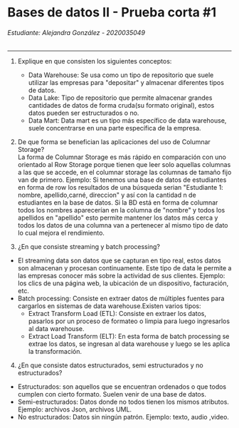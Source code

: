 # Bases de datos II - Prueba corta #1
###### Estudiante: Alejandra González - 2020035049

---

1. Explique en que consisten los siguientes conceptos:
    - Data Warehouse: Se usa como un tipo de repositorio que suele utilizar las empresas para "depositar" y almacenar diferentes tipos de datos.
    - Data Lake: Tipo de repositorio que permite almacenar grandes cantidades de datos de forma cruda(su formato original), estos datos pueden ser estructurados o no.
    - Data Mart: Data mart es un tipo más específico de data warehouse, suele concentrarse en una parte específica de la empresa.

2. De que forma se benefician las aplicaciones del uso de Columnar Storage?                                     
La forma de Columnar Storage es más rápido en comparación con uno orientado al Row Storage porque tienen que leer solo aquellas columnas a las que se accede, en el columnar storage las columnas de tamaño fijo van de primero. Ejemplo: Si tenemos una base de datos de estudiantes en forma de row los resultados de una búsqueda serian "Estudiante 1: nombre, apellido,carné, direccion" y así con la cantidad n de estudiantes en la base de datos. Si la BD está en forma de columnar todos los nombres aparecerían en la columna de "nombre" y todos los apellidos en  "apellido" esto permite mantener los datos más cerca y todos los datos de una columna van a pertenecer al mismo tipo de dato lo cual mejora el rendimiento.

3. ¿En que consiste streaming y batch processing?
- El streaming data son datos que se capturan en tipo real, estos datos son almacenan y procesan continuamente. Este tipo de data le permite a las empresas conocer más sobre la actividad de sus clientes. Ejemplo: los clics de una página web, la ubicación de un dispositivo, facturación, etc.
- Batch processing: Consiste en extraer datos de múltiples fuentes para cargarlos en sistemas de data warehouse.Existen varios tipos: 
    -   Extract Transform Load (ETL): Consiste en extraer los datos, pasarlos por un proceso de formateo o limpia para luego ingresarlos al data warehouse.
    -   Extract Load Transform (ELT): En esta forma de batch processing se extrae los datos, se ingresan al data warehouse y luego se les aplica la transformación.


4. ¿En que consiste datos estructurados, semi estructurados y no estructurados?
- Estructurados: son aquellos que se encuentran ordenados o que todos cumplen con cierto formato. Suelen venir de una base de datos.
- Semi-estructurados: Datos donde no todos tienen los mismos atributos. Ejemplo: archivos Json, archivos UML.
- No estructurados: Datos sin ningún patrón. Ejemplo: texto, audio ,video.
   
   
   
  
